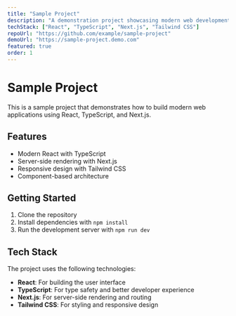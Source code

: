 ```yaml
---
title: "Sample Project"
description: "A demonstration project showcasing modern web development practices with React and TypeScript."
techStack: ["React", "TypeScript", "Next.js", "Tailwind CSS"]
repoUrl: "https://github.com/example/sample-project"
demoUrl: "https://sample-project.demo.com"
featured: true
order: 1
---
```


# Sample Project

This is a sample project that demonstrates how to build modern web applications using React, TypeScript, and Next.js.

## Features

- Modern React with TypeScript
- Server-side rendering with Next.js
- Responsive design with Tailwind CSS
- Component-based architecture

## Getting Started

1. Clone the repository
2. Install dependencies with `npm install`
3. Run the development server with `npm run dev`

## Tech Stack

The project uses the following technologies:

- **React**: For building the user interface
- **TypeScript**: For type safety and better developer experience
- **Next.js**: For server-side rendering and routing
- **Tailwind CSS**: For styling and responsive design
